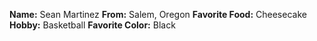 **Name:** Sean Martinez
**From:** Salem, Oregon
**Favorite Food:** Cheesecake
**Hobby:**  Basketball
**Favorite Color:** Black
